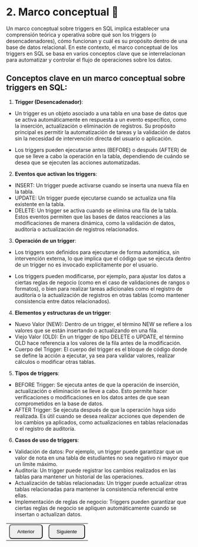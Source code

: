 # 2. Marco conceptual 📝

Un marco conceptual sobre triggers en SQL implica establecer una comprensión teórica y operativa sobre qué son los triggers (o desencadenadores), cómo funcionan y cuál es su propósito dentro de una base de datos relacional. En este contexto, el marco conceptual de los triggers en SQL se basa en varios conceptos clave que se interrelacionan para automatizar y controlar el flujo de operaciones sobre los datos.

## Conceptos clave en un marco conceptual sobre triggers en SQL:
1. **Trigger (Desencadenador)**:

- Un trigger es un objeto asociado a una tabla en una base de datos que se activa automáticamente en respuesta a un evento específico, como la inserción, actualización o eliminación de registros. Su propósito principal es permitir la automatización de tareas y la validación de datos sin la necesidad de intervención directa del usuario o aplicación.

- Los triggers pueden ejecutarse antes (BEFORE) o después (AFTER) de que se lleve a cabo la operación en la tabla, dependiendo de cuándo se desea que se ejecuten las acciones automatizadas.

2. **Eventos que activan los triggers**:
- INSERT: Un trigger puede activarse cuando se inserta una nueva fila en la tabla.
- UPDATE: Un trigger puede ejecutarse cuando se actualiza una fila existente en la tabla.
- DELETE: Un trigger se activa cuando se elimina una fila de la tabla.
Estos eventos permiten que las bases de datos reacciones a las modificaciones de manera dinámica, como la validación de datos, auditoría o actualización de registros relacionados.

3. **Operación de un trigger**:

- Los triggers son definidos para ejecutarse de forma automática, sin intervención externa, lo que implica que el código que se ejecuta dentro de un trigger no es invocado explícitamente por el usuario.

- Los triggers pueden modificarse, por ejemplo, para ajustar los datos a ciertas reglas de negocio (como en el caso de validaciones de rangos o formatos), o bien para realizar tareas adicionales como el registro de auditoría o la actualización de registros en otras tablas (como mantener consistencia entre datos relacionados).

4. **Elementos y estructuras de un trigger**:

- Nuevo Valor (NEW): Dentro de un trigger, el término NEW se refiere a los valores que se están insertando o actualizando en una fila.
- Viejo Valor (OLD): En un trigger de tipo DELETE o UPDATE, el término OLD hace referencia a los valores de la fila antes de la modificación.
- Cuerpo del Trigger: El cuerpo del trigger es el bloque de código donde se define la acción a ejecutar, ya sea para validar valores, realizar cálculos o modificar otras tablas.

5. **Tipos de triggers**:

- BEFORE Trigger: Se ejecuta antes de que la operación de inserción, actualización o eliminación se lleve a cabo. Esto permite hacer verificaciones o modificaciones en los datos antes de que sean comprometidos en la base de datos.
- AFTER Trigger: Se ejecuta después de que la operación haya sido realizada. Es útil cuando se desea realizar acciones que dependen de los cambios ya aplicados, como actualizaciones en tablas relacionadas o el registro de auditoría.

6. **Casos de uso de triggers**:

- Validación de datos: Por ejemplo, un trigger puede garantizar que un valor de nota en una tabla de estudiantes no sea negativo ni mayor que un límite máximo.
- Auditoría: Un trigger puede registrar los cambios realizados en las tablas para mantener un historial de las operaciones.
- Actualización de tablas relacionadas: Un trigger puede actualizar otras tablas relacionadas para mantener la consistencia referencial entre ellas.
- Implementación de reglas de negocio: Triggers pueden garantizar que ciertas reglas de negocio se apliquen automáticamente cuando se insertan o actualizan datos.

<table>
  <tr>
    <td><a href="Cap1.md"><button style="border-radius: 7px; padding: 10px 20px;">Anterior</button></a></td>
    <td><a href="Cap3.md"><button style="border-radius: 7px; padding: 10px 20px;">Siguiente</button></a></td>
  </tr>
</table>
